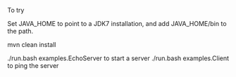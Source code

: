To try

Set JAVA_HOME to point to a JDK7 installation, and add JAVA_HOME/bin to the path.

mvn clean install

./run.bash examples.EchoServer to start a server
./run.bash examples.Client to ping the server